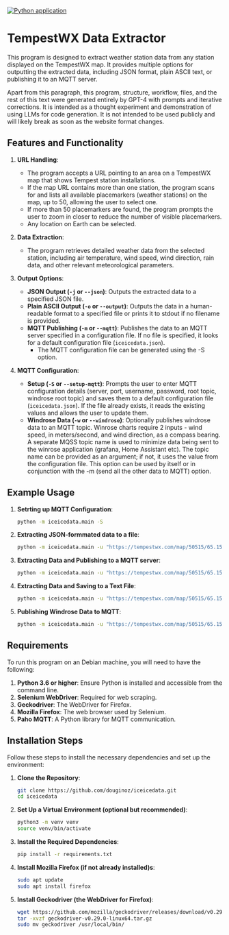 [![Python application](https://github.com/douginoz/iceicedata/actions/workflows/python-app.yml/badge.svg)](https://github.com/douginoz/iceicedata/actions/workflows/python-app.yml)

# TempestWX Data Extractor

This program is designed to extract weather station data from any station displayed on the TempestWX map. It provides multiple options for outputting the extracted data, including JSON format, plain ASCII text, or publishing it to an MQTT server.

Apart from this paragraph, this program, structure, workflow, files, and the rest of this text were generated entirely by GPT-4 with prompts and iterative corrections. It is intended as a thought experiment and demonstration of using LLMs for code generation. It is not intended to be used publicly and will likely break as soon as the website format changes.

## Features and Functionality

1. **URL Handling**:
   - The program accepts a URL pointing to an area on a TempestWX map that shows Tempest station installations.
   - If the map URL contains more than one station, the program scans for and lists all available placemarkers (weather stations) on the map, up to 50, allowing the user to select one.
   - If more than 50 placemarkers are found, the program prompts the user to zoom in closer to reduce the number of visible placemarkers.
   - Any location on Earth can be selected.

2. **Data Extraction**:
   - The program retrieves detailed weather data from the selected station, including air temperature, wind speed, wind direction, rain data, and other relevant meteorological parameters.

3. **Output Options**:
   - **JSON Output (`-j` or `--json`)**: Outputs the extracted data to a specified JSON file.
   - **Plain ASCII Output (`-o` or `--output`)**: Outputs the data in a human-readable format to a specified file or prints it to stdout if no filename is provided.
   - **MQTT Publishing (`-m` or `--mqtt`)**: Publishes the data to an MQTT server specified in a configuration file. If no file is specified, it looks for a default configuration file (`iceicedata.json`).
      - The MQTT configuration file can be generated using the -S option.

4. **MQTT Configuration**:
   - **Setup (`-S` or `--setup-mqtt`)**: Prompts the user to enter MQTT configuration details (server, port, username, password, root topic, windrose root topic) and saves them to a default configuration file (`iceicedata.json`). If the file already exists, it reads the existing values and allows the user to update them.
   - **Windrose Data (`-w` or `--windrose`)**: Optionally publishes windrose data to an MQTT topic. Winrose charts require 2 inputs - wind speed, in meters/second, and wind direction, as a compass bearing.  A separate MQSS topic name is used to minimize data being sent to the winrose application (grafana, Home Assistant etc). The topic name can be provided as an argument; if not, it uses the value from the configuration file.  This option can be used by itself or in conjunction with the -m (send all the other data to MQTT) option.

## Example Usage

1. **Setrting up MQTT Configuration**:
   ```sh
   python -m iceicedata.main -S

2. **Extracting JSON-formmated data to a file**:
   ```sh
   python -m iceicedata.main -u "https://tempestwx.com/map/50515/65.1557/-16.47/6" -j output.json

3. **Extracting Data and Publishing to a MQTT server**:
   ```sh
   python -m iceicedata.main -u "https://tempestwx.com/map/50515/65.1557/-16.47/6" -m

4. **Extracting Data and Saving to a Text File**:
   ```sh
   python -m iceicedata.main -u "https://tempestwx.com/map/50515/65.1557/-16.47/6" -o output.txt

5. **Publishing Windrose Data to MQTT**:
   ```sh
   python -m iceicedata.main -u "https://tempestwx.com/map/50515/65.1557/-16.47/6" -m -w


## Requirements

To run this program on an Debian machine, you will need to have the following:

1. **Python 3.6 or higher**: Ensure Python is installed and accessible from the command line.
2. **Selenium WebDriver**: Required for web scraping.
3. **Geckodriver**: The WebDriver for Firefox.
4. **Mozilla Firefox**: The web browser used by Selenium.
5. **Paho MQTT**: A Python library for MQTT communication.

## Installation Steps

Follow these steps to install the necessary dependencies and set up the environment:

1. **Clone the Repository**:
   ```sh
   git clone https://github.com/douginoz/iceicedata.git
   cd iceicedata

2. **Set Up a Virtual Environment (optional but recommended)**:
   ```sh
   python3 -m venv venv
   source venv/bin/activate

3. **Install the Required Dependencies**:
   ```sh
   pip install -r requirements.txt

4. **Install Mozilla Firefox (if not already installed)s**:
   ```sh
   sudo apt update
   sudo apt install firefox

5. **Install Geckodriver (the WebDriver for Firefox)**:
   ```sh
   wget https://github.com/mozilla/geckodriver/releases/download/v0.29.0/geckodriver-v0.29.0-linux64.tar.gz
   tar -xvzf geckodriver-v0.29.0-linux64.tar.gz
   sudo mv geckodriver /usr/local/bin/
